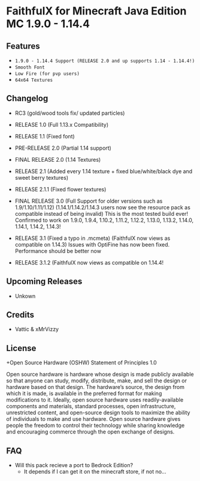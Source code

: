 # FaithfulX for Minecraft Java Edition MC 1.9.0 - 1.14.4

## Features
+ `1.9.0 - 1.14.4 Support (RELEASE 2.0 and up supports 1.14 - 1.14.4!)`
+ `Smooth Font`
+ `Low Fire (for pvp users)`
+ `64x64 Textures`

## Changelog
+ RC3 (gold/wood tools fix/ updated particles)

+ RELEASE 1.0 (Full 1.13.x Compatibility)

+ RELEASE 1.1 (Fixed font)

+ PRE-RELEASE 2.0 (Partial 1.14 support)

+ FINAL RELEASE 2.0 (1.14 Textures)

+ RELEASE 2.1 (Added every 1.14 texture + fixed blue/white/black dye and sweet berry textures)

+ RELEASE 2.1.1 (Fixed flower textures)

+ FINAL RELEASE 3.0 (Full Support for older versions such as 1.9/1.10/1.11/1.12) (1.14.1/1.14.2/1.14.3 users now see the resource pack as compatible instead of being invalid) This is the most tested build ever! Confirmed to work on 1.9.0, 1.9.4, 1.10.2, 1.11.2, 1.12.2, 1.13.0, 1.13.2, 1.14.0, 1.14.1, 1.14.2, 1.14.3!

+ RELEASE 3.1 (Fixed a typo in .mcmeta) (FaithfulX now views as compatible on 1.14.3) Issues with OptiFine has now been fixed. Performance should be better now

+ RELEASE 3.1.2 (FaithfulX now views as compatible on 1.14.4!

## Upcoming Releases
+ Unkown

## Credits
+ Vattic & xMrVizzy

## License
+Open Source Hardware (OSHW) Statement of Principles 1.0

Open source hardware is hardware whose design is made publicly available so that anyone can study, modify, distribute, make, and sell the design or hardware based on that design. The hardware’s source, the design from which it is made, is available in the preferred format for making modifications to it. Ideally, open source hardware uses readily-available components and materials, standard processes, open infrastructure, unrestricted content, and open-source design tools to maximize the ability of individuals to make and use hardware. Open source hardware gives people the freedom to control their technology while sharing knowledge and encouraging commerce through the open exchange of designs.


## FAQ
+ Will this pack recieve a port to Bedrock Edition?
  + It depends if I can get it on the minecraft store, if not no...

